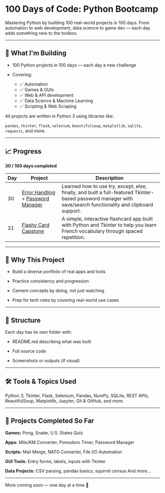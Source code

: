 # 100 Days of Code: Python Bootcamp
Mastering Python by building 100 real-world projects in 100 days. From automation to web development, data science to game dev — each day adds something new to the toolbox.

-------------
## 🚀 What I'm Building
- 100 Python projects in 100 days — each day a new challenge

- Covering:
  - ✅ Automation
  - ✅ Games & GUIs
  - ✅ Web & API development
  - ✅ Data Science & Machine Learning
  - ✅ Scripting & Web Scraping

All projects are written in Python 3 using libraries like:

```pandas```, ```tkinter```, ```flask```, ```selenium```, ```beautifulsoup```, ```matplotlib```, ```sqlite```, ```requests```, and more.

-----------
## 📈 Progress
**30 / 100 days completed**

| **Day**	 | **Project**	                                                                                      |**Description**|
|----------|---------------------------------------------------------------------------------------------------|---------------|
| 30	      | [Error Handling](day-30/README.md) + [Password Manager](day-29-password-manager-start/README.md)	 |Learned how to use try, except, else, finally, and built a full-featured Tkinter-based password manager with save/search functionality and clipboard support.|
| 31	      | [Flashy Card Capstone](day-31-flash-card-project-start/README.md) |A simple, interactive flashcard app built with Python and Tkinter to help you learn French vocabulary through spaced repetition.|
----------------
## 🧠 Why This Project
- Build a diverse portfolio of real apps and tools

- Practice consistency and progression

- Cement concepts by doing, not just watching

- Prep for tech roles by covering real-world use cases

------------
## 📁 Structure
Each day has its own folder with:

- README.md describing what was built

- Full source code

- Screenshots or outputs (if visual)

--------------
## 🛠️ Tools & Topics Used
Python 3, Tkinter, Flask, Selenium, Pandas, NumPy, SQLite, REST APIs, BeautifulSoup, Matplotlib, Jupyter, Git & GitHub, and more.

------------
## 📌 Projects Completed So Far
**Games:** Pong, Snake, U.S. States Quiz

**Apps:** Mile/KM Converter, Pomodoro Timer, Password Manager

**Scripts:** Mail Merge, NATO Converter, File I/O Automation

**GUI Tools:** Entry forms, labels, inputs with Tkinter

**Data Projects:** CSV parsing, pandas basics, squirrel census
And more...

----------------
More coming soon — one day at a time 💪
